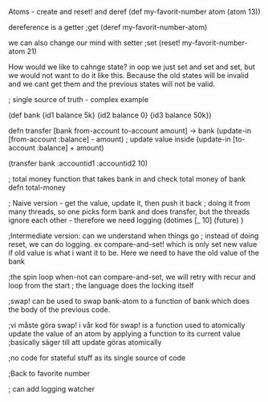 
Atoms - create and reset! and deref
(def my-favorit-number atom (atom 13))

dereference is a getter ;get
(deref my-favorit-number-atom)

we can also change our mind with setter ;set
(reset! my-favorit-number-atom 21)

How would we like to cahnge state?
in oop we just set and set and set, but we would not want to do it like this. Because the old states will be invalid and we cant get them and the previous states will not be valid. 

; single source of truth  - complex example

(def bank {id1 balance 5k} {id2 balance 0} {id3 balance 50k})

defn transfer
[bank from-account to-account amount]
-> bank
	(update-in [from-account :balance] - amount) ; update value inside
	(update-in [to-account :balance] + amount)

(transfer bank :accountid1 :accountid2 10)

; total money
function that takes bank in and check total money of bank defn total-money

; Naive version - get the value, update it, then push it back
; doing it from many threads, so one picks form bank and does transfer, but the threads ignore each other - therefore we need logging
(dotimes [_ 10]
	(future)
)

;Intermediate version: can we understand when things go 
; instead of doing reset, we can do logging. ex compare-and-set! which is only set new value if old value is what i want it to be. Here we need to have the old value of the bank

;the spin loop when-not can compare-and-set, we will retry with recur and loop from the start
; the language does the locking itself

;swap! can be used to swap bank-atom to a function of bank which does the body of the previous code.

;vi måste göra swap! i vår kod för swap! is a function used to atomically update the value of an atom by applying a function to its current value
;basically säger till att update göras atomically

;no code for stateful stuff as its single source of code


;Back to favorite number

; can add logging watcher